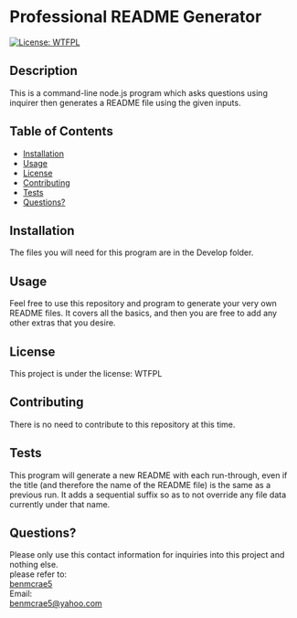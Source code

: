# Professional README Generator
  [![License: WTFPL](https://img.shields.io/badge/License-WTFPL-brightgreen.svg)](http://www.wtfpl.net/about/)
  ## Description
  This is a command-line node.js program which asks questions using inquirer then generates a README file using the given inputs.
  ## Table of Contents
  - [Installation](#installation)
  - [Usage](#usage)
  - [License](#license)
  - [Contributing](#contributing)
  - [Tests](#tests)
  - [Questions?](#questions?)
  ## Installation
  The files you will need for this program are in the Develop folder. 
  ## Usage
  Feel free to use this repository and program to generate your very own README files. It covers all the basics, and then you are free to add any other extras that you desire.
  ## License
  This project is under the license: WTFPL
  ## Contributing
  There is no need to contribute to this repository at this time. 
  ## Tests
  This program will generate a new README with each run-through, even if the title (and therefore the name of the README file) is the same as a previous run. It adds a sequential suffix so as to not override any file data currently under that name. 
  ## Questions?
  Please only use this contact information for inquiries into this project and nothing else.   
  please refer to:  
  [benmcrae5](https://github.com/benmcrae5)  
  Email:  
  benmcrae5@yahoo.com
  